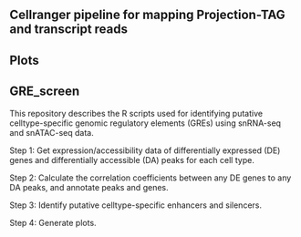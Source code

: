 ## Cellranger pipeline for mapping Projection-TAG and transcript reads


## Plots


## GRE_screen
This repository describes the R scripts used for identifying putative celltype-specific genomic regulatory elements (GREs) using snRNA-seq and snATAC-seq data.

Step 1: Get expression/accessibility data of differentially expressed (DE) genes and differentially accessible (DA) peaks for each cell type.

Step 2: Calculate the correlation coefficients between any DE genes to any DA peaks, and annotate peaks and genes.

Step 3: Identify putative celltype-specific enhancers and silencers.

Step 4: Generate plots.

